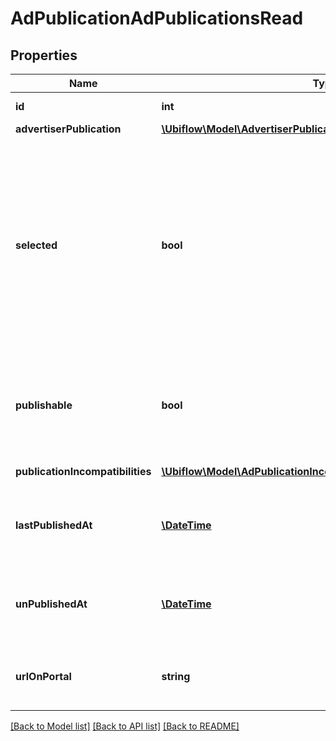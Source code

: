 # AdPublicationAdPublicationsRead

## Properties
Name | Type | Description | Notes
------------ | ------------- | ------------- | -------------
**id** | **int** | The unique identifier of the ad publication, in the Ubiflow IS. | [optional] 
**advertiserPublication** | [**\Ubiflow\Model\AdvertiserPublicationAdPublicationsRead**](AdvertiserPublicationAdPublicationsRead.md) |  | [optional] 
**selected** | **bool** | Indicates weather the ad has been selected by the advertiser to be published.  Note that the fact that an ad is selected does NOT guarantee that it will be published, for multiple reasons :  - It may not be publishable (or may become unpublishable after an update).  - The advertiser has a quota (maximum number of ads) for this portal. In this case :      - If the advertiser publication is configured to be automatic (thus not manual),        the selection of ads is not taken into account :        in other terms, the \&quot;selected\&quot; boolean has no effect.      - If the advertiser publication is configured to be manual,        Ubiflow send the maximum number of ads until the quota is reached.  - The portal may refuse to publish the ad, for reasons that belong to it :      - It has a moderation tool, and moderators judged that the ad is not convenient.      - There is currently a litigation between the portal and the advertiser. | [optional] 
**publishable** | **bool** | Indicates weather the ad may be published on the portal.  When the ad is not publishable on the portal, the reasons are indicated in the dedicated property \&quot;publicationIncompatibilities\&quot;.  Note that a publishable ad will NOT always be published. Either because it is not selected, or for many other reasons (for more details, see the comments on the \&quot;selected\&quot; property). | [optional] 
**publicationIncompatibilities** | [**\Ubiflow\Model\AdPublicationIncompatibilityAdPublicationsRead[]**](AdPublicationIncompatibilityAdPublicationsRead.md) | The collection of all reasons why the ad may not be published on the portal. | [optional] 
**lastPublishedAt** | [**\DateTime**](\DateTime.md) | The date the ad was published (ie sent by Ubiflow to the portal) for the last time.  This date is null if the ad has been unpublished.  Dates use the &lt;a href&#x3D;\&quot;https://tools.ietf.org/html/rfc3339#section-5.8\&quot;&gt;RFC3339&lt;/a&gt; format (ex: 2020-12-16T00:00:00+00). | [optional] 
**unPublishedAt** | [**\DateTime**](\DateTime.md) | The date the ad was unpublished (ie Ubiflow sent an order to the portal to remove its publication).  This date is null if the ad is currently published.  Dates use the &lt;a href&#x3D;\&quot;https://tools.ietf.org/html/rfc3339#section-5.8\&quot;&gt;RFC3339&lt;/a&gt; format (ex: 2020-12-16T00:00:00+00). | [optional] 
**urlOnPortal** | **string** | The url of the ad on the portal.  This property is defined only when the ad is currently published on the portal AND when the portal has communicated its url to Ubiflow. This is why you cannot entirely rely on this property to know if the ad is currently published. | [optional] 

[[Back to Model list]](../../README.md#documentation-for-models) [[Back to API list]](../../README.md#documentation-for-api-endpoints) [[Back to README]](../../README.md)

